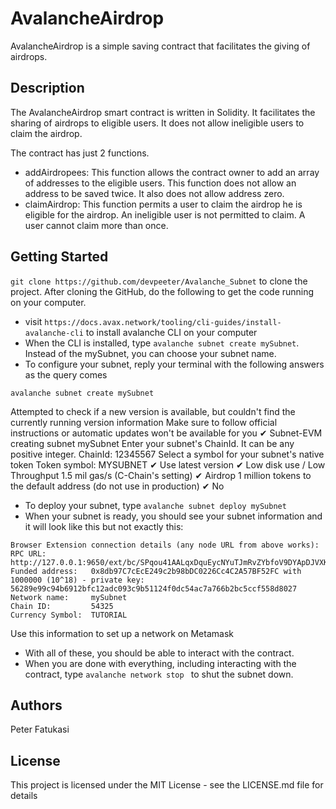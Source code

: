 # AvalancheAirdrop
AvalancheAirdrop is a simple saving contract that facilitates the giving of airdrops.

## Description
The AvalancheAirdrop smart contract is written in Solidity. It facilitates the sharing of airdrops to eligible users. It does not allow ineligible users to claim the airdrop.

The contract has just 2 functions.

- addAirdropees: This function allows the contract owner to add an array of addresses to the eligible users. This function does not allow an address to be saved twice. It also does not allow address zero.
- claimAirdrop: This function permits a user to claim the airdrop he is eligible for the airdrop. An ineligible user is not permitted to claim. A user cannot claim more than once.

## Getting Started
```git clone https://github.com/devpeeter/Avalanche_Subnet``` to clone the project. 
After cloning the GitHub, do the following to get the code running on your computer.

- visit ```https://docs.avax.network/tooling/cli-guides/install-avalanche-cli``` to install avalanche CLI on your computer
- When the CLI is installed, type ```avalanche subnet create mySubnet```. Instead of the mySubnet, you can choose your subnet name.
- To configure your subnet, reply your terminal with the following answers as the query comes
```
avalanche subnet create mySubnet
```
Attempted to check if a new version is available, but couldn't find the currently running version information
Make sure to follow official instructions or automatic updates won't be available for you
✔ Subnet-EVM
creating subnet mySubnet
Enter your subnet's ChainId. It can be any positive integer.
ChainId: 12345567
Select a symbol for your subnet's native token
Token symbol: MYSUBNET
✔ Use latest version
✔ Low disk use    / Low Throughput    1.5 mil gas/s (C-Chain's setting)
✔ Airdrop 1 million tokens to the default address (do not use in production)
✔ No
- To deploy your subnet, type ```avalanche subnet deploy mySubnet```
- When your subnet is ready, you should see your subnet information and it will look like this but not exactly this:
```
Browser Extension connection details (any node URL from above works):
RPC URL:          http://127.0.0.1:9650/ext/bc/SPqou41AALqxDquEycNYuTJmRvZYbfoV9DYApDJVXKXuwVFPz/rpc
Funded address:   0x8db97C7cEcE249c2b98bDC0226Cc4C2A57BF52FC with 1000000 (10^18) - private key: 56289e99c94b6912bfc12adc093c9b51124f0dc54ac7a766b2bc5ccf558d8027
Network name:     mySubnet
Chain ID:         54325
Currency Symbol:  TUTORIAL
```
Use this information to set up a network on Metamask
- With all of these, you should be able to interact with the contract.
- When you are done with everything, including interacting with the contract, type  ```avalanche network stop ``` to shut the subnet down.

## Authors
Peter Fatukasi

## License
This project is licensed under the MIT License - see the LICENSE.md file for details
